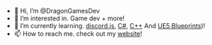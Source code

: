 - 👋 Hi, I’m @DragonGamesDev
- 👀 I’m interested in. Game dev + more!
- 🌱 I’m currently learning. [discord.js](https://discord.js.org/docs/packages/core/0.6.0), [C#](https://learn.microsoft.com/en-us/dotnet/csharp/), [C++](https://learn.microsoft.com/en-us/cpp/) And [UE5 Blueprints](https://docs.unrealengine.com/5.2/en-US/blueprints-visual-scripting-in-unreal-engine/))!
- 📫 How to reach me. check out my [website](https://dexterwheatcroft.uk)!

<!---
DragonGamesDev/DragonGamesDev is a ✨ special ✨ repository because its `README.md` (this file) appears on your GitHub profile.
You can click the Preview link to take a look at your changes.
--->
